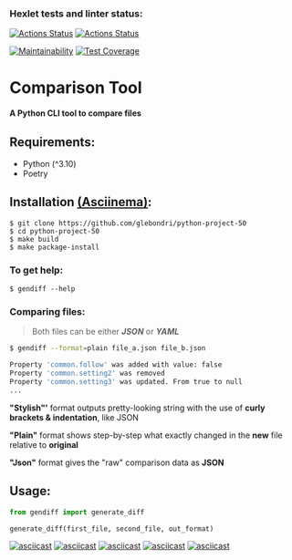 ### Hexlet tests and linter status:
[![Actions Status](https://github.com/glebondri/python-project-50/actions/workflows/hexlet-check.yml/badge.svg)](https://github.com/glebondri/python-project-50/actions)
[![Actions Status](https://github.com/glebondri/python-project-50/actions/workflows/tests-and-linter.yml/badge.svg)](https://github.com/glebondri/python-project-50/actions)

[![Maintainability](https://api.codeclimate.com/v1/badges/52a1468053b6d4085b22/maintainability)](https://codeclimate.com/github/glebondri/python-project-50/maintainability)
[![Test Coverage](https://api.codeclimate.com/v1/badges/52a1468053b6d4085b22/test_coverage)](https://codeclimate.com/github/glebondri/python-project-50/test_coverage)

# Comparison Tool
**A Python CLI tool to compare files**


## Requirements:
 - Python (^3.10)
 - Poetry

## Installation [(Asciinema)](https://asciinema.org/a/xyKD1e9b4TrqMcaP4qkFPY1n9):
    $ git clone https://github.com/glebondri/python-project-50
    $ cd python-project-50
    $ make build
    $ make package-install
    
### To get help:
```
$ gendiff --help
```

### Comparing files:
> Both files can be either ***JSON*** or ***YAML***
```bash
$ gendiff --format=plain file_a.json file_b.json

Property 'common.follow' was added with value: false
Property 'common.setting2' was removed
Property 'common.setting3' was updated. From true to null
...
```
 **"Stylish"'** format outputs pretty-looking string with the use of **curly brackets & indentation**, like JSON
 
 **"Plain"** format shows step-by-step what exactly changed in the **new** file relative to **original**
 
**"Json"** format gives the "raw" comparison data as **JSON**


## Usage:
```python
from gendiff import generate_diff

generate_diff(first_file, second_file, out_format)
```

[![asciicast](https://asciinema.org/a/HRcVsZNZOmqJMi0ybYPJLL18u.svg)](https://asciinema.org/a/HRcVsZNZOmqJMi0ybYPJLL18u)
[![asciicast](https://asciinema.org/a/l5SMMDYxrgUKRgqsAcaReg2xt.svg)](https://asciinema.org/a/l5SMMDYxrgUKRgqsAcaReg2xt)
[![asciicast](https://asciinema.org/a/63GgLZBOdVVZJA7UWIMIn6NMb.svg)](https://asciinema.org/a/63GgLZBOdVVZJA7UWIMIn6NMb)
[![asciicast](https://asciinema.org/a/4C0UxyNVXttYX6FJ7LqhsyQbc.svg)](https://asciinema.org/a/4C0UxyNVXttYX6FJ7LqhsyQbc)
[![asciicast](https://asciinema.org/a/EhJ5kI5tMQOaXnYaY5dJHVwME.svg)](https://asciinema.org/a/EhJ5kI5tMQOaXnYaY5dJHVwME)